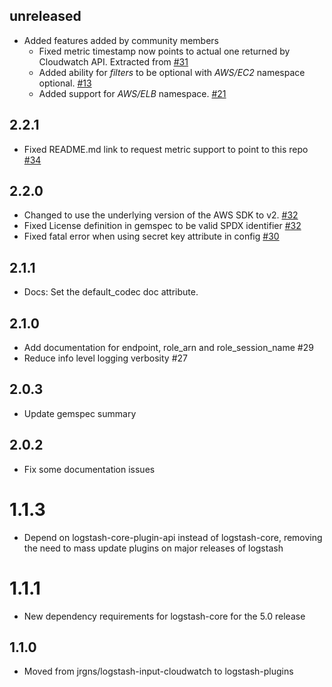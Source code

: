 ## unreleased
  - Added features added by community members
    - Fixed metric timestamp now points to actual one returned by Cloudwatch API. Extracted from [#31](https://github.com/logstash-plugins/logstash-input-cloudwatch/pull/31)
    - Added ability for *filters* to be optional with *AWS/EC2* namespace optional. [#13](https://github.com/logstash-plugins/logstash-input-cloudwatch/pull/13)
    - Added support for *AWS/ELB* namespace. [#21](https://github.com/logstash-plugins/logstash-input-cloudwatch/pull/21)

## 2.2.1
  - Fixed README.md link to request metric support to point to this repo [#34](https://github.com/logstash-plugins/logstash-input-cloudwatch/pull/34)

## 2.2.0
  - Changed to use the underlying version of the AWS SDK to v2. [#32](https://github.com/logstash-plugins/logstash-input-cloudwatch/pull/32)
  - Fixed License definition in gemspec to be valid SPDX identifier [#32](https://github.com/logstash-plugins/logstash-input-cloudwatch/pull/32)
  - Fixed fatal error when using secret key attribute in config [#30](https://github.com/logstash-plugins/logstash-input-cloudwatch/issues/30)

## 2.1.1
  - Docs: Set the default_codec doc attribute.

## 2.1.0
  - Add documentation for endpoint, role_arn and role_session_name #29
  - Reduce info level logging verbosity #27

## 2.0.3
  - Update gemspec summary

## 2.0.2
  - Fix some documentation issues

# 1.1.3
  - Depend on logstash-core-plugin-api instead of logstash-core, removing the need to mass update plugins on major releases of logstash
# 1.1.1
  - New dependency requirements for logstash-core for the 5.0 release
## 1.1.0
 - Moved from jrgns/logstash-input-cloudwatch to logstash-plugins
